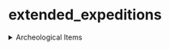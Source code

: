 # extended_expeditions
<details>
  <summary>Archeological Items</summary>

  <details>
    <summary>Old World Items</summary>

  </details>
  <details>
    <summary>New World Items</summary>

  </details>
  <details>
    <summary>Enbesa Items</summary>

  </details>
  <details>
    <summary>Arctic Items</summary>

  </details>
  <details>
    <summary>Asia Items</summary>

  </details>
</details>

